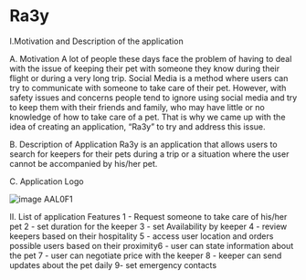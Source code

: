 # Ra3y
I.Motivation and Description of the application

  A. Motivation
    A lot of people these days face the problem of having to deal with the
    issue of keeping their pet with someone they know during their flight or
    during a very long trip. Social Media is a method where users can try to
    communicate with someone to take care of their pet. However, with safety
    issues and concerns people tend to ignore using social media and try to keep
    them with their friends and family, who may have little or no knowledge of
    how to take care of a pet. That is why we came up with the idea of creating
    an application, “Ra3y” to try and address this issue.

  B. Description of Application
    Ra3y is an application that allows users to search for keepers for their
    pets during a trip or a situation where the user cannot be accompanied by
    his/her pet.


  C. Application Logo
  
  
  ![image AAL0F1](https://user-images.githubusercontent.com/75078872/149558316-7b22778f-923d-4df2-9ed5-a129ea910d17.png)

    

II. List of application Features
    1 - Request someone to take care of his/her pet
    2 - set duration for the keeper
    3 - set Availability by keeper
    4 - review keepers based on their hospitality
    5 - access user location and orders possible users based on their
    proximity6 - user can state information about the pet
    7 - user can negotiate price with the keeper
    8 - keeper can send updates about the pet daily
    9- set emergency contacts
